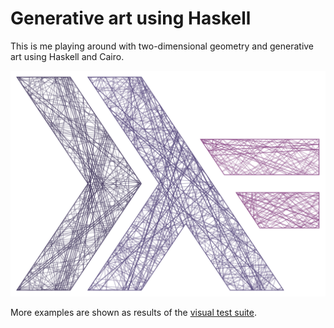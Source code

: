 # Generative art using Haskell

This is me playing around with two-dimensional geometry and generative art using
Haskell and Cairo.

![](out/haskell_logo_billard.svg)

More examples are shown as results of the [visual test
suite](test/out/README.md).
